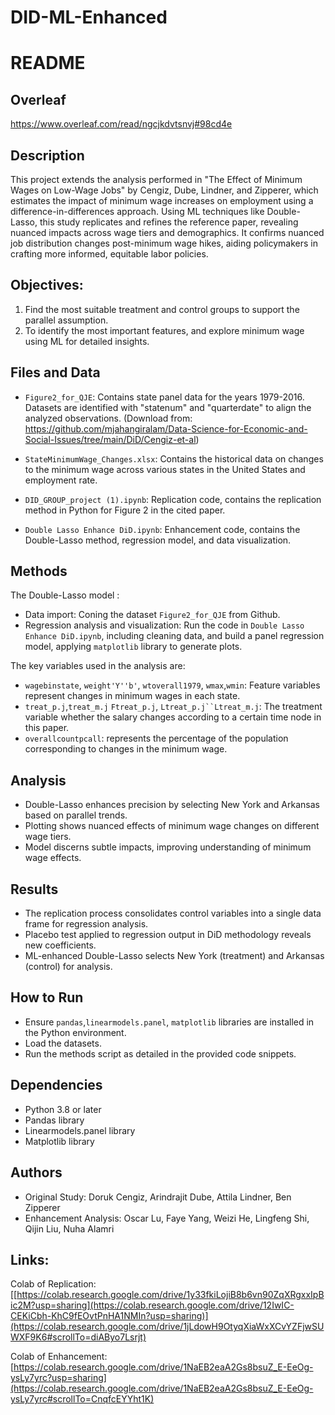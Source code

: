 # DID-ML-Enhanced
# README
## Overleaf
https://www.overleaf.com/read/ngcjkdvtsnvj#98cd4e
## Description
This project extends the analysis performed in "The Effect of Minimum Wages on Low-Wage Jobs" by Cengiz, Dube, Lindner, and Zipperer, which estimates the impact of minimum wage increases on employment using a difference-in-differences approach. Using ML techniques like Double-Lasso, this study replicates and refines the reference paper, revealing nuanced impacts across wage tiers and demographics. It confirms nuanced job distribution changes post-minimum wage hikes, aiding policymakers in crafting more informed, equitable labor policies.

## Objectives:
 1. Find the most suitable treatment and control groups to support the parallel assumption.
 2. To identify the most important features, and explore minimum wage using ML for detailed insights.

## Files and Data
- `Figure2_for_QJE`: Contains state panel data for the years 1979-2016.
Datasets are identified with "statenum" and "quarterdate" to align the analyzed observations. (Download from: https://github.com/mjahangiralam/Data-Science-for-Economic-and-Social-Issues/tree/main/DiD/Cengiz-et-al)

- `StateMinimumWage_Changes.xlsx`: Contains the historical data on changes to the minimum wage across various states in the United States and employment rate. 

- `DID_GROUP_project (1).ipynb`: Replication code, contains the replication method in Python for Figure 2 in the cited paper.

- `Double Lasso Enhance DiD.ipynb`: Enhancement code, contains the Double-Lasso method, regression model, and data visualization.
  
## Methods

The Double-Lasso model :
- Data import: Coning the dataset `Figure2_for_QJE` from Github.
- Regression analysis and visualization: Run the code in `Double Lasso Enhance DiD.ipynb`, including cleaning data, and build a panel regression model, applying  `matplotlib` library to generate plots.

The key variables used in the analysis are:
-  `wagebinstate`, `weight'Y''b'`, `wtoverall1979`, `wmax`,`wmin`: Feature variables represent changes in minimum wages in each state.
- `treat_p.j`,`treat_m.j` `Ftreat_p.j`, `Ltreat_p.j``Ltreat_m.j`: The treatment variable whether the salary changes according to a certain time node in this paper.
- `overallcountpcall`: represents the percentage of the population corresponding to changes in the minimum wage.


## Analysis
- Double-Lasso enhances precision by selecting New York and Arkansas based on parallel trends.
- Plotting shows nuanced effects of minimum wage changes on different wage tiers.
- Model discerns subtle impacts, improving understanding of minimum wage effects.

## Results
- The replication process consolidates control variables into a single data frame for regression analysis.
- Placebo test applied to regression output in DiD methodology reveals new coefficients.
- ML-enhanced Double-Lasso selects New York (treatment) and Arkansas (control) for analysis.

## How to Run
- Ensure `pandas`,`linearmodels.panel`, `matplotlib` libraries are installed in the Python environment.
- Load the datasets.
- Run the methods script as detailed in the provided code snippets.

## Dependencies
- Python 3.8 or later
- Pandas library
- Linearmodels.panel library
- Matplotlib library

## Authors
- Original Study: Doruk Cengiz, Arindrajit Dube, Attila Lindner, Ben Zipperer
- Enhancement Analysis: Oscar Lu, Faye Yang, Weizi He, Lingfeng Shi, Qijin Liu, Nuha Alamri

## Links:
Colab of Replication: [[https://colab.research.google.com/drive/1y33fkiLojiB8b6vn90ZqXRgxxIpBic2M?usp=sharing](https://colab.research.google.com/drive/12IwIC-CEKiCbh-KhC9fEOvtPnHA1NMIn?usp=sharing)](https://colab.research.google.com/drive/1jLdowH9OtyqXiaWxXCvYZFjwSUWXF9K6#scrollTo=diAByo7Lsrjt)

Colab of Enhancement: [https://colab.research.google.com/drive/1NaEB2eaA2Gs8bsuZ_E-EeOg-ysLy7yrc?usp=sharing](https://colab.research.google.com/drive/1NaEB2eaA2Gs8bsuZ_E-EeOg-ysLy7yrc#scrollTo=CnqfcEYYht1K)
